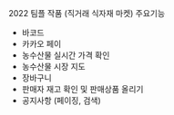 2022 팀플 작품 (직거래 식자재 마켓)
주요기능 
- 바코드
- 카카오 페이
- 농수산물 실시간 가격 확인
- 농수산물 시장 지도
- 장바구니
- 판매자 재고 확인 및 판매상품 올리기
- 공지사항 (페이징, 검색)
